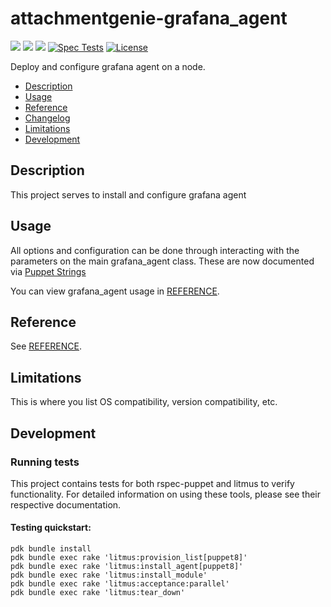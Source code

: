 # attachmentgenie-grafana_agent

[![](https://img.shields.io/puppetforge/pdk-version/attachmentgenie/grafana_agent.svg?style=popout)](https://forge.puppetlabs.com/attachmentgenie/grafana_agent)
[![](https://img.shields.io/puppetforge/v/attachmentgenie/grafana_agent.svg?style=popout)](https://forge.puppetlabs.com/attachmentgenie/grafana_agent)
[![](https://img.shields.io/puppetforge/dt/attachmentgenie/grafana_agent.svg?style=popout)](https://forge.puppetlabs.com/attachmentgenie/grafana_agent)
[![Spec Tests](https://github.com/attachmentgenie/attachmentgenie-grafana_agent/actions/workflows/spec.yml/badge.svg)](https://github.com/attachmentgenie/attachmentgenie-grafana_agent/actions/workflows/spec.yml)
[![License](https://img.shields.io/github/license/attachmentgenie/attachmentgenie-grafana_agent?stype=popout)](https://github.com/attachmentgenie/attachmentgenie-grafana_agent/blob/master/LICENSE)

Deploy and configure grafana agent on a node.

- [Description](#description)
- [Usage](#usage)
- [Reference](#reference)
- [Changelog](#changelog)
- [Limitations](#limitations)
- [Development](#development)

## Description

This project serves to install and configure grafana agent

## Usage

All options and configuration can be done through interacting with the parameters
on the main grafana_agent class.
These are now documented via [Puppet Strings](https://github.com/puppetlabs/puppet-strings)

You can view grafana_agent usage in [REFERENCE](REFERENCE.md).

## Reference

See [REFERENCE](REFERENCE.md).

## Limitations

This is where you list OS compatibility, version compatibility, etc.

## Development

### Running tests

This project contains tests for both rspec-puppet and litmus to verify functionality. For detailed information on using these tools, please see their respective documentation.

#### Testing quickstart:

```
pdk bundle install
pdk bundle exec rake 'litmus:provision_list[puppet8]'
pdk bundle exec rake 'litmus:install_agent[puppet8]'
pdk bundle exec rake 'litmus:install_module'
pdk bundle exec rake 'litmus:acceptance:parallel'
pdk bundle exec rake 'litmus:tear_down'
```
